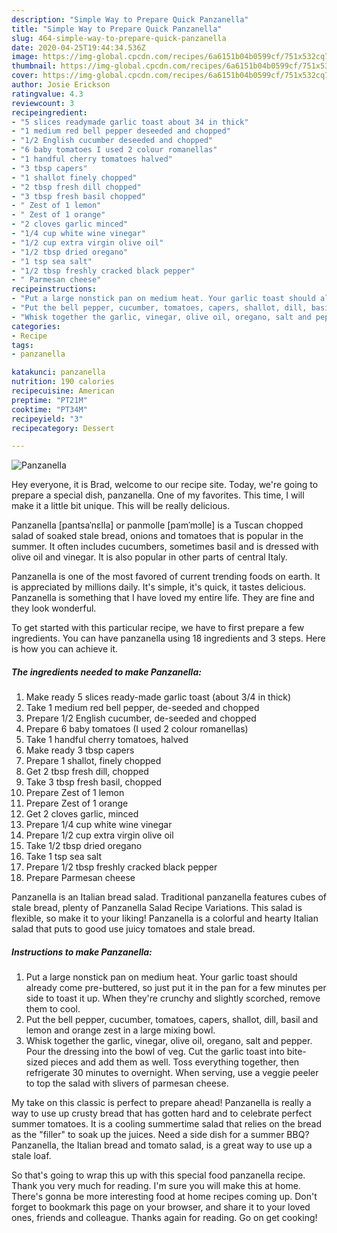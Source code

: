 ```yaml
---
description: "Simple Way to Prepare Quick Panzanella"
title: "Simple Way to Prepare Quick Panzanella"
slug: 464-simple-way-to-prepare-quick-panzanella
date: 2020-04-25T19:44:34.536Z
image: https://img-global.cpcdn.com/recipes/6a6151b04b0599cf/751x532cq70/panzanella-recipe-main-photo.jpg
thumbnail: https://img-global.cpcdn.com/recipes/6a6151b04b0599cf/751x532cq70/panzanella-recipe-main-photo.jpg
cover: https://img-global.cpcdn.com/recipes/6a6151b04b0599cf/751x532cq70/panzanella-recipe-main-photo.jpg
author: Josie Erickson
ratingvalue: 4.3
reviewcount: 3
recipeingredient:
- "5 slices readymade garlic toast about 34 in thick"
- "1 medium red bell pepper deseeded and chopped"
- "1/2 English cucumber deseeded and chopped"
- "6 baby tomatoes I used 2 colour romanellas"
- "1 handful cherry tomatoes halved"
- "3 tbsp capers"
- "1 shallot finely chopped"
- "2 tbsp fresh dill chopped"
- "3 tbsp fresh basil chopped"
- " Zest of 1 lemon"
- " Zest of 1 orange"
- "2 cloves garlic minced"
- "1/4 cup white wine vinegar"
- "1/2 cup extra virgin olive oil"
- "1/2 tbsp dried oregano"
- "1 tsp sea salt"
- "1/2 tbsp freshly cracked black pepper"
- " Parmesan cheese"
recipeinstructions:
- "Put a large nonstick pan on medium heat. Your garlic toast should already come pre-buttered, so just put it in the pan for a few minutes per side to toast it up. When they&#39;re crunchy and slightly scorched, remove them to cool."
- "Put the bell pepper, cucumber, tomatoes, capers, shallot, dill, basil and lemon and orange zest in a large mixing bowl."
- "Whisk together the garlic, vinegar, olive oil, oregano, salt and pepper. Pour the dressing into the bowl of veg. Cut the garlic toast into bite-sized pieces and add them as well. Toss everything together, then refrigerate 30 minutes to overnight. When serving, use a veggie peeler to top the salad with slivers of parmesan cheese."
categories:
- Recipe
tags:
- panzanella

katakunci: panzanella 
nutrition: 190 calories
recipecuisine: American
preptime: "PT21M"
cooktime: "PT34M"
recipeyield: "3"
recipecategory: Dessert

---
```



![Panzanella](https://img-global.cpcdn.com/recipes/6a6151b04b0599cf/751x532cq70/panzanella-recipe-main-photo.jpg)

Hey everyone, it is Brad, welcome to our recipe site. Today, we're going to prepare a special dish, panzanella. One of my favorites. This time, I will make it a little bit unique. This will be really delicious.

Panzanella [pantsaˈnɛlla] or panmolle [pamˈmɔlle] is a Tuscan chopped salad of soaked stale bread, onions and tomatoes that is popular in the summer. It often includes cucumbers, sometimes basil and is dressed with olive oil and vinegar. It is also popular in other parts of central Italy.

Panzanella is one of the most favored of current trending foods on earth. It is appreciated by millions daily. It's simple, it's quick, it tastes delicious. Panzanella is something that I have loved my entire life. They are fine and they look wonderful.


To get started with this particular recipe, we have to first prepare a few ingredients. You can have panzanella using 18 ingredients and 3 steps. Here is how you can achieve it.

<!--inarticleads1-->

##### The ingredients needed to make Panzanella:

1. Make ready 5 slices ready-made garlic toast (about 3/4 in thick)
1. Take 1 medium red bell pepper, de-seeded and chopped
1. Prepare 1/2 English cucumber, de-seeded and chopped
1. Prepare 6 baby tomatoes (I used 2 colour romanellas)
1. Take 1 handful cherry tomatoes, halved
1. Make ready 3 tbsp capers
1. Prepare 1 shallot, finely chopped
1. Get 2 tbsp fresh dill, chopped
1. Take 3 tbsp fresh basil, chopped
1. Prepare  Zest of 1 lemon
1. Prepare  Zest of 1 orange
1. Get 2 cloves garlic, minced
1. Prepare 1/4 cup white wine vinegar
1. Prepare 1/2 cup extra virgin olive oil
1. Take 1/2 tbsp dried oregano
1. Take 1 tsp sea salt
1. Prepare 1/2 tbsp freshly cracked black pepper
1. Prepare  Parmesan cheese


Panzanella is an Italian bread salad. Traditional panzanella features cubes of stale bread, plenty of Panzanella Salad Recipe Variations. This salad is flexible, so make it to your liking! Panzanella is a colorful and hearty Italian salad that puts to good use juicy tomatoes and stale bread. 

<!--inarticleads2-->

##### Instructions to make Panzanella:

1. Put a large nonstick pan on medium heat. Your garlic toast should already come pre-buttered, so just put it in the pan for a few minutes per side to toast it up. When they&#39;re crunchy and slightly scorched, remove them to cool.
1. Put the bell pepper, cucumber, tomatoes, capers, shallot, dill, basil and lemon and orange zest in a large mixing bowl.
1. Whisk together the garlic, vinegar, olive oil, oregano, salt and pepper. Pour the dressing into the bowl of veg. Cut the garlic toast into bite-sized pieces and add them as well. Toss everything together, then refrigerate 30 minutes to overnight. When serving, use a veggie peeler to top the salad with slivers of parmesan cheese.


My take on this classic is perfect to prepare ahead! Panzanella is really a way to use up crusty bread that has gotten hard and to celebrate perfect summer tomatoes. It is a cooling summertime salad that relies on the bread as the &#34;filler&#34; to soak up the juices. Need a side dish for a summer BBQ? Panzanella, the Italian bread and tomato salad, is a great way to use up a stale loaf. 

So that's going to wrap this up with this special food panzanella recipe. Thank you very much for reading. I'm sure you will make this at home. There's gonna be more interesting food at home recipes coming up. Don't forget to bookmark this page on your browser, and share it to your loved ones, friends and colleague. Thanks again for reading. Go on get cooking!
